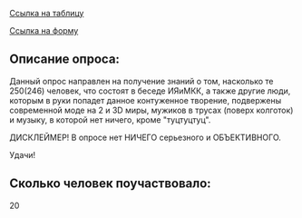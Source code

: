 [Ссылка на таблицу](https://docs.google.com/spreadsheets/d/1gyrVIoPRIJVI9S0jpDd9Yj5cAkA1sBmu0xNswPh_ByI/edit#gid=92741049&fvid=486101132)

[Ссылка на форму](https://docs.google.com/forms/d/1Gmx2P6JdTKkNkMf5X15ny_gI1Yn5HlfmRTvrin9dPj0/edit)

## Описание опроса:

Данный опрос направлен на получение знаний о том, насколько те 250(246) человек, что состоят в беседе ИЯиМКК, а также другие люди, которым в руки попадет данное контуженное творение, подвержены современной моде на 2 и 3D миры, мужиков в трусах (поверх колготок) и музыку, в которой нет ничего, кроме "туцтуцтуц". 

ДИСКЛЕЙМЕР! В опросе нет НИЧЕГО серьезного и ОБЪЕКТИВНОГО. 

Удачи!

## Сколько человек поучаствовало: 
20
